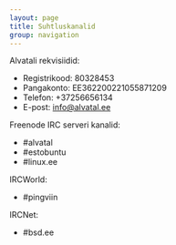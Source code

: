 ```yaml
---
layout: page
title: Suhtluskanalid
group: navigation
---
```


Alvatali rekvisiidid:

* Registrikood: 80328453
* Pangakonto: EE362200221055871209
* Telefon: +37256656134
* E-post: info@alvatal.ee

Freenode IRC serveri kanalid:

* &#35;alvatal
* &#35;estobuntu
* &#35;linux.ee

IRCWorld:

* &#35;pingviin

IRCNet:

* &#35;bsd.ee

